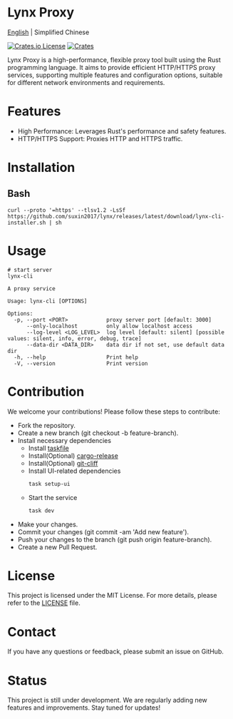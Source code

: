 # Lynx Proxy

[English](README.md) | Simplified Chinese

[![Crates.io License](https://img.shields.io/crates/l/lynx-core)](./LICENSE)
[![Crates](https://img.shields.io/crates/v/lynx-core.svg)](https://crates.io/crates/lynx-core)

Lynx Proxy is a high-performance, flexible proxy tool built using the Rust programming language. It aims to provide efficient HTTP/HTTPS proxy services, supporting multiple features and configuration options, suitable for different network environments and requirements.

# Features

- High Performance: Leverages Rust's performance and safety features.
- HTTP/HTTPS Support: Proxies HTTP and HTTPS traffic.

# Installation

## Bash

```
curl --proto '=https' --tlsv1.2 -LsSf https://github.com/suxin2017/lynx/releases/latest/download/lynx-cli-installer.sh | sh
```

# Usage

```
# start server
lynx-cli
```

```
A proxy service

Usage: lynx-cli [OPTIONS]

Options:
  -p, --port <PORT>            proxy server port [default: 3000]
      --only-localhost         only allow localhost access
      --log-level <LOG_LEVEL>  log level [default: silent] [possible values: silent, info, error, debug, trace]
      --data-dir <DATA_DIR>    data dir if not set, use default data dir
  -h, --help                   Print help
  -V, --version                Print version
```

# Contribution

We welcome your contributions! Please follow these steps to contribute:

- Fork the repository.
- Create a new branch (git checkout -b feature-branch).
- Install necessary dependencies
  - Install [taskfile](https://taskfile.dev/)
  - Install(Optional) [cargo-release](https://crates.io/crates/cargo-release)
  - Install(Optional) [git-cliff](https://git-cliff.org/docs/)
  - Install UI-related dependencies
    ```bash
    task setup-ui
    ```
  - Start the service
    ```bash
    task dev
    ```
- Make your changes.
- Commit your changes (git commit -am 'Add new feature').
- Push your changes to the branch (git push origin feature-branch).
- Create a new Pull Request.

# License

This project is licensed under the MIT License. For more details, please refer to the [LICENSE](LICENSE) file.

# Contact

If you have any questions or feedback, please submit an issue on GitHub.

# Status

This project is still under development. We are regularly adding new features and improvements. Stay tuned for updates!
